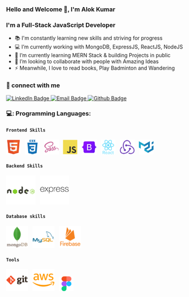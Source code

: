 ### Hello and Welcome 👋, I'm Alok Kumar

 ### I'm a Full-Stack JavaScript Developer
 - 📚 I'm constantly learning new skills and striving for progress
 - 💻 I’m currently working with MongoDB, ExpressJS, ReactJS, NodeJS
 - 🌱 I’m currently learning MERN Stack & building Projects in public
 - 👯 I’m looking to collaborate with people with Amazing Ideas
 - ⚡ Meanwhile, I love to read books, Play Badminton and Wandering

### 📩 connect with me
 
<div id="badges">
  <a href="https://www.linkedin.com/in/alokkumar13/">
    <img src="https://img.shields.io/badge/LinkedIn-blue?style=for-the-badge&logo=linkedin&logoColor=white" alt="LinkedIn Badge"/>
  </a>
  <a href="https://mail.google.com/mail/u/0/">
    <img src="https://img.shields.io/badge/Email-red?style=for-the-badge&logo=gmail&logoColor=white" alt="Email Badge"/>
  </a>
  <a href="https://github.com/Alokkumarcse">
    <img src="https://img.shields.io/badge/Github-gray?style=for-the-badge&logo=github&logoColor=white" alt="Github Badge"/>
  </a>
</div>

### 💻: Programming Languages:

#### `Frontend Skills`

<div>
  <img src="https://github.com/devicons/devicon/blob/master/icons/html5/html5-original.svg" title="HTML5" alt="HTML" width="40" height="40"/>&nbsp;&nbsp;
  <img src="https://github.com/devicons/devicon/blob/master/icons/css3/css3-plain-wordmark.svg"  title="CSS3" alt="CSS" width="40" height="40"/>&nbsp;&nbsp;
 <img src="https://github.com/devicons/devicon/blob/master/icons/sass/sass-original.svg"  title="SASS" alt="SASS" width="40" height="40"/>&nbsp;&nbsp;
  <img src="https://github.com/devicons/devicon/blob/master/icons/javascript/javascript-original.svg" title="JavaScript" alt="JavaScript" width="40"      height="40"/>&nbsp;&nbsp;
 <img src="https://github.com/devicons/devicon/blob/master/icons/bootstrap/bootstrap-original.svg" title="BOOTSTRAP" alt="BOOTSTRAP" width="40" height="40"/>&nbsp;&nbsp;
 <img src="https://github.com/devicons/devicon/blob/master/icons/react/react-original-wordmark.svg" title="React" alt="React" width="40" height="40"/>&nbsp;&nbsp;
  <img src="https://github.com/devicons/devicon/blob/master/icons/redux/redux-original.svg" title="Redux" alt="Redux " width="40" height="40"/>&nbsp;&nbsp;
 <img src="https://github.com/devicons/devicon/blob/master/icons/materialui/materialui-original.svg" title="Material UI" alt="Material UI" width="40" height="40"/>&nbsp;&nbsp;
 </div>
 
 #### `Backend Skills`
 <div>
  <img src="https://github.com/devicons/devicon/blob/master/icons/nodejs/nodejs-original-wordmark.svg" title="NodeJS" alt="NodeJS" width="80" height="80"/>&nbsp;&nbsp;
  <img src="https://github.com/devicons/devicon/blob/master/icons/express/express-original-wordmark.svg" title="express" alt="express" width="80" height="80"   />&nbsp;&nbsp;
 </div>
 
 #### `Database skills`
 
 <div>
      <img src="https://github.com/devicons/devicon/blob/master/icons/mongodb/mongodb-original-wordmark.svg" title="mongodb"  alt="mongodb" width="60" height="60"/>&nbsp;&nbsp;
      <img src="https://github.com/devicons/devicon/blob/master/icons/mysql/mysql-original-wordmark.svg" title="MySQL"  alt="MySQL" width="60" height="60"/>&nbsp;&nbsp;
      <img src="https://github.com/devicons/devicon/blob/master/icons/firebase/firebase-plain-wordmark.svg" title="Firebase" alt="Firebase" width="60" height="60"/>&nbsp;&nbsp;
 </div>
 
 
  #### `Tools`
  
  <div>
      <img src="https://github.com/devicons/devicon/blob/master/icons/git/git-original-wordmark.svg" title="Git" **alt="Git" width="60" height="60"/>&nbsp;&nbsp;
      <img src="https://github.com/devicons/devicon/blob/master/icons/amazonwebservices/amazonwebservices-plain-wordmark.svg" title="AWS" alt="AWS" width="60" height="60"/>&nbsp;&nbsp;
     <img src="https://github.com/devicons/devicon/blob/master/icons/figma/figma-original.svg" title="Figma" alt="figma" width="40" height="40"/>&nbsp;&nbsp;
 
 </div>
 

<!---
Alokkumarcse is a ✨ special ✨ repository because its `README.md` (this file) appears on your GitHub profile.
You can click the Preview link to take a look at your changes.
--->
